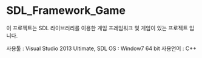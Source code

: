 # SDL_Framework_Game

이 프로젝트는 SDL 라이브러리를 이용한 게임 프레임워크 및 게임이 있는 프로젝트 입니다.

사용툴    : Visual Studio 2013 Ultimate, SDL
OS        : Window7 64 bit
사용언어  : C++

